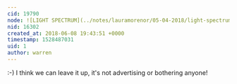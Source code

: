 ```yaml
---
cid: 19790
node: ![LIGHT SPECTRUM](../notes/lauramorenor/05-04-2018/light-spectrum)
nid: 16302
created_at: 2018-06-08 19:43:51 +0000
timestamp: 1528487031
uid: 1
author: warren
---
```


:-) I think we can leave it up, it's not advertising or bothering anyone! 